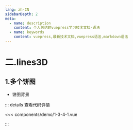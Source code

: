 ```yaml
---
lang: zh-CN
sidebarDepth: 2
meta:
  - name: description
    content: 个人总结的vuepress学习技术文档-语法
  - name: keywords
    content: vuepress,最新技术文档,vuepress语法,markdown语法
---
```


# 二.lines3D

## 1.多个饼图

- 饼图背景

  <Container url="/resume/demo/?type=echarts&name=1-3-4-1.vue" />

::: details 查看代码详情

<<< components/demo/1-3-4-1.vue

:::
